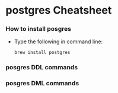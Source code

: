 postgres Cheatsheet
===================

### How to install posgres

* Type the following in command line:

    `brew install postgres`

### posgres DDL commands

### posgres DML commands